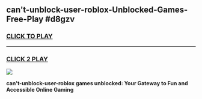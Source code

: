
## can't-unblock-user-roblox-Unblocked-Games-Free-Play #d8gzv
<h3>
<a href="https://us.freeplayer.one?title=can't-unblock-user-roblox&ref=9M">CLICK TO PLAY</a></h3>
<hr>

<h3>
<a href="https://us.freeplayer.one?title=can't-unblock-user-roblox&ref=9M">CLICK 2 PLAY</a>
  
</h3>

<a href="https://us.freeplayer.one?title=can't-unblock-user-roblox&ref=9M"><img src="https://clearcache.store/games.png"></a>


**can't-unblock-user-roblox games unblocked: Your Gateway to Fun and Accessible Online Gaming**
